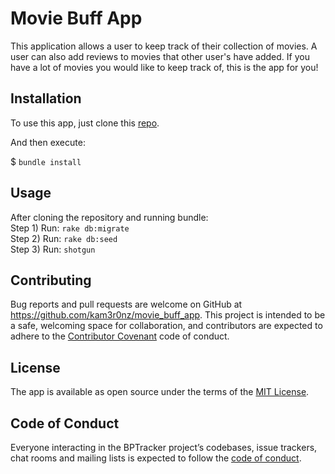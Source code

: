 
# Movie Buff App

This application allows a user to keep track of their collection of movies. A user can also add reviews to movies that other user's have added. If you have a lot of movies you would like to keep track of, this is the app for you!

## Installation

To use this app, just clone this [repo](https://github.com/kam3r0nz/movie_buff_app).

And then execute:

$ `bundle install`

## Usage

After cloning the repository and running bundle: <br>
Step 1) Run: `rake db:migrate` <br>
Step 2) Run: `rake db:seed` <br>
Step 3) Run: `shotgun`

## Contributing

Bug reports and pull requests are welcome on GitHub at https://github.com/kam3r0nz/movie_buff_app. This project is intended to be a safe, welcoming space for collaboration, and contributors are expected to adhere to the [Contributor Covenant](http://contributor-covenant.org) code of conduct.

## License

The app is available as open source under the terms of the [MIT License](http://opensource.org/licenses/MIT).

## Code of Conduct

Everyone interacting in the BPTracker project’s codebases, issue trackers, chat rooms and mailing lists is expected to follow the [code of conduct](https://github.com/[USERNAME]/bptraker/blob/master/CODE_OF_CONDUCT.md).